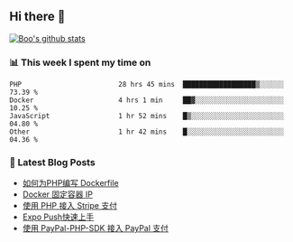 ## Hi there 👋

[![Boo's github stats](https://github-readme-stats.vercel.app/api?username=0xAiKang)](https://github.com/anuraghazra/github-readme-stats)

<!-- [![Most Used Langs](https://github-readme-stats.vercel.app/api/top-langs/?username=0xAiKang)](https://github.com/anuraghazra/github-readme-stats) -->

### 📊 This week I spent my time on
<!--START_SECTION:waka-->

```text
PHP                        28 hrs 45 mins  ██████████████████▒░░░░░░   73.39 %
Docker                     4 hrs 1 min     ██▓░░░░░░░░░░░░░░░░░░░░░░   10.25 %
JavaScript                 1 hr 52 mins    █▒░░░░░░░░░░░░░░░░░░░░░░░   04.80 %
Other                      1 hr 42 mins    █░░░░░░░░░░░░░░░░░░░░░░░░   04.36 %
```

<!--END_SECTION:waka-->

### 📕 Latest Blog Posts
<!-- BLOG-POST-LIST:START -->
- [如何为PHP编写 Dockerfile](https://www.0x2beace.com/how-to-write-dockerfile-for-php/)
- [Docker 固定容器 IP](https://www.0x2beace.com/docker-fixed-container-ip/)
- [使用 PHP 接入 Stripe 支付](https://www.0x2beace.com/Using-PHP-to-access-Stripe-payment/)
- [Expo Push快速上手](https://www.0x2beace.com/Expo-Push-to-get-started-quickly/)
- [使用 PayPal-PHP-SDK 接入 PayPal 支付](https://www.0x2beace.com/use-paypal-php-sdk-to-access-paypal-payment/)
<!-- BLOG-POST-LIST:END -->

